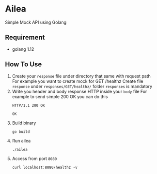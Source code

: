 # Ailea
Simple Mock API using Golang

## Requirement
- golang 1.12

## How To Use
1. Create your `response` file under directory that same with request path
    For example you want to create mock for GET /healthz
    Create file `response` under `responses/GET/healthz/`
    folder `responses` is mandatory
2. Write you header and body response HTTP inside your `body` file
    For example to send simple 200 OK you can do this
    ```
    HTTP/1.1 200 OK

    OK
    ```
3. Build binary
    ```
    go build
    ```
4. Run ailea
    ```
    ./ailea
    ```
5. Access from port `8080`
    ```
    curl localhost:8080/healthz -v
    ```
